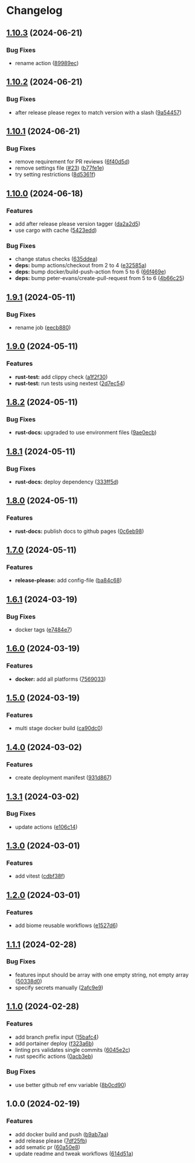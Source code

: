 # Changelog

## [1.10.3](https://github.com/majksa-actions/workflows/compare/v1.10.2...v1.10.3) (2024-06-21)


### Bug Fixes

* rename action ([89989ec](https://github.com/majksa-actions/workflows/commit/89989ec9232137c1fd1da9eeb465a89c9deadbe3))

## [1.10.2](https://github.com/majksa-actions/workflows/compare/v1.10.1...v1.10.2) (2024-06-21)


### Bug Fixes

* after release please regex to match version with a slash ([9a54457](https://github.com/majksa-actions/workflows/commit/9a54457759fcecc2875f25be840269296a439f0c))

## [1.10.1](https://github.com/majksa-actions/workflows/compare/v1.10.0...v1.10.1) (2024-06-21)


### Bug Fixes

* remove requirement for PR reviews ([6f40d5d](https://github.com/majksa-actions/workflows/commit/6f40d5dd87ef690e7cb28c1ceef083ab2899b293))
* remove settings file ([#23](https://github.com/majksa-actions/workflows/issues/23)) ([b77fe1e](https://github.com/majksa-actions/workflows/commit/b77fe1e32dfc0ae33a18a7f42c0285f1fca91ad0))
* try setting restrictions ([8d5361f](https://github.com/majksa-actions/workflows/commit/8d5361f754b28896300a6ccc5cb573ead56788ed))

## [1.10.0](https://github.com/majksa-actions/workflows/compare/v1.9.1...v1.10.0) (2024-06-18)


### Features

* add after release please version tagger ([da2a2d5](https://github.com/majksa-actions/workflows/commit/da2a2d58eadca96691a93598514ef2967d2ef6d1))
* use cargo with cache ([5423edd](https://github.com/majksa-actions/workflows/commit/5423edd56e94dc14c72294e752eae46d4a4bb364))


### Bug Fixes

* change status checks ([635ddea](https://github.com/majksa-actions/workflows/commit/635ddeaabee1724fa00406ac8444abdc0c913694))
* **deps:** bump actions/checkout from 2 to 4 ([e32585a](https://github.com/majksa-actions/workflows/commit/e32585a2c745ef0a50c8840d6ab2a9fe55750748))
* **deps:** bump docker/build-push-action from 5 to 6 ([66f469e](https://github.com/majksa-actions/workflows/commit/66f469ebc0798a775122cee8c9b1008ce6dd67e8))
* **deps:** bump peter-evans/create-pull-request from 5 to 6 ([4b66c25](https://github.com/majksa-actions/workflows/commit/4b66c259a441939061aa8495198c8f1636791fb0))

## [1.9.1](https://github.com/majksa-actions/workflows/compare/v1.9.0...v1.9.1) (2024-05-11)


### Bug Fixes

* rename job ([eecb880](https://github.com/majksa-actions/workflows/commit/eecb8804a2610a639ae537820438adffdb9a3b20))

## [1.9.0](https://github.com/majksa-actions/workflows/compare/v1.8.2...v1.9.0) (2024-05-11)


### Features

* **rust-test:** add clippy check ([a1f2f30](https://github.com/majksa-actions/workflows/commit/a1f2f3082cea4c89ea1ab2c4f2bf916dbfa817e8))
* **rust-test:** run tests using nextest ([2d7ec54](https://github.com/majksa-actions/workflows/commit/2d7ec5466a65ba6bb1067bd98c95f545b65fbd5c))

## [1.8.2](https://github.com/majksa-actions/workflows/compare/v1.8.1...v1.8.2) (2024-05-11)


### Bug Fixes

* **rust-docs:** upgraded to use environment files ([9ae0ecb](https://github.com/majksa-actions/workflows/commit/9ae0ecb0df16c7c2f838d8662da8f7d6677ae8d6))

## [1.8.1](https://github.com/majksa-actions/workflows/compare/v1.8.0...v1.8.1) (2024-05-11)


### Bug Fixes

* **rust-docs:** deploy dependency ([333ff5d](https://github.com/majksa-actions/workflows/commit/333ff5d86268b4517b95f2c1bcc5804e7cb0a457))

## [1.8.0](https://github.com/majksa-actions/workflows/compare/v1.7.0...v1.8.0) (2024-05-11)


### Features

* **rust-docs:** publish docs to github pages ([0c6eb98](https://github.com/majksa-actions/workflows/commit/0c6eb98c3b5b00f1b867fe450b7513c24e3fb4a0))

## [1.7.0](https://github.com/majksa-actions/workflows/compare/v1.6.1...v1.7.0) (2024-05-11)


### Features

* **release-please:** add config-file ([ba84c68](https://github.com/majksa-actions/workflows/commit/ba84c6822cc590424db62d94c6de83d3fc2715f1))

## [1.6.1](https://github.com/majksa-actions/workflows/compare/v1.6.0...v1.6.1) (2024-03-19)


### Bug Fixes

* docker tags ([e7484e7](https://github.com/majksa-actions/workflows/commit/e7484e781203c2de196bd29972e13e5aca9c4f2b))

## [1.6.0](https://github.com/majksa-actions/workflows/compare/v1.5.0...v1.6.0) (2024-03-19)


### Features

* **docker:** add all platforms ([7569033](https://github.com/majksa-actions/workflows/commit/75690330843d5001709fdea533d052c5d4ebb703))

## [1.5.0](https://github.com/majksa-actions/workflows/compare/v1.4.0...v1.5.0) (2024-03-19)


### Features

* multi stage docker build ([ca90dc0](https://github.com/majksa-actions/workflows/commit/ca90dc019fa2464d82695c73313ba25be921192e))

## [1.4.0](https://github.com/majksa-actions/workflows/compare/v1.3.1...v1.4.0) (2024-03-02)


### Features

* create deployment manifest ([931d867](https://github.com/majksa-actions/workflows/commit/931d8679bed965b299a984ae5a1af6fe47da9c6a))

## [1.3.1](https://github.com/majksa-actions/workflows/compare/v1.3.0...v1.3.1) (2024-03-02)


### Bug Fixes

* update actions ([e106c14](https://github.com/majksa-actions/workflows/commit/e106c14ecd507c8f50bbf1d4cf464d7acb845d34))

## [1.3.0](https://github.com/majksa-actions/workflows/compare/v1.2.0...v1.3.0) (2024-03-01)


### Features

* add vitest ([cdbf38f](https://github.com/majksa-actions/workflows/commit/cdbf38f66722ac82c20ad1dc2fac86f0c5275484))

## [1.2.0](https://github.com/majksa-actions/workflows/compare/v1.1.1...v1.2.0) (2024-03-01)


### Features

* add biome reusable workflows ([e1527d6](https://github.com/majksa-actions/workflows/commit/e1527d63b2982ce1d3b4386ed46bf1dfbb6d98f8))

## [1.1.1](https://github.com/majksa-actions/workflows/compare/v1.1.0...v1.1.1) (2024-02-28)


### Bug Fixes

* features input should be array with one empty string, not empty array ([50338d0](https://github.com/majksa-actions/workflows/commit/50338d0c33864b03647a5ebf7010cbdff6ad4492))
* specify secrets manually ([2afc9e9](https://github.com/majksa-actions/workflows/commit/2afc9e98dd253b0d668fcf3d4bca5339c4e74f09))

## [1.1.0](https://github.com/majksa-actions/workflows/compare/v1.0.0...v1.1.0) (2024-02-28)


### Features

* add branch prefix input ([15bafc4](https://github.com/majksa-actions/workflows/commit/15bafc4872cde640639ba2be1206a1350d2facee))
* add portainer deploy ([f323a6b](https://github.com/majksa-actions/workflows/commit/f323a6b5d764bb60df1d89e5304184054de6f72e))
* linting prs validates single commits ([6045e2c](https://github.com/majksa-actions/workflows/commit/6045e2c22e2b428a64ced0ebe447c8462d6e83c8))
* rust specific actions ([0acb3eb](https://github.com/majksa-actions/workflows/commit/0acb3ebeea48b2fa1651249e607d82706b30fd2b))


### Bug Fixes

* use better github ref env variable ([8b0cd90](https://github.com/majksa-actions/workflows/commit/8b0cd9051d4e625a14594d30eecb7fecf28f8a52))

## 1.0.0 (2024-02-19)


### Features

* add docker build and push ([b9ab7aa](https://github.com/majksa-actions/workflows/commit/b9ab7aaba8adfd5be4f28024a1e6a5d8ee8fb54e))
* add release please ([7df25fb](https://github.com/majksa-actions/workflows/commit/7df25fb793afd6c472b007b2dc9c580c63977da9))
* add sematic pr ([60a50e8](https://github.com/majksa-actions/workflows/commit/60a50e83f975637382ae308b0758b3506fffd76d))
* update readme and tweak workflows ([614d51a](https://github.com/majksa-actions/workflows/commit/614d51a9470a81323e6354fd13f52b018f1b92cb))
